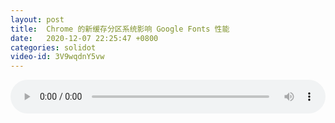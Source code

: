 ```yaml
---
layout: post
title:  Chrome 的新缓存分区系统影响 Google Fonts 性能
date:   2020-12-07 22:25:47 +0800
categories: solidot
video-id: 3V9wqdnY5vw
---
```


<audio src="/assets/df0e1dc4198b89536b5034145b64f43b.mp3" style="width: 100%;" controls></audio>

